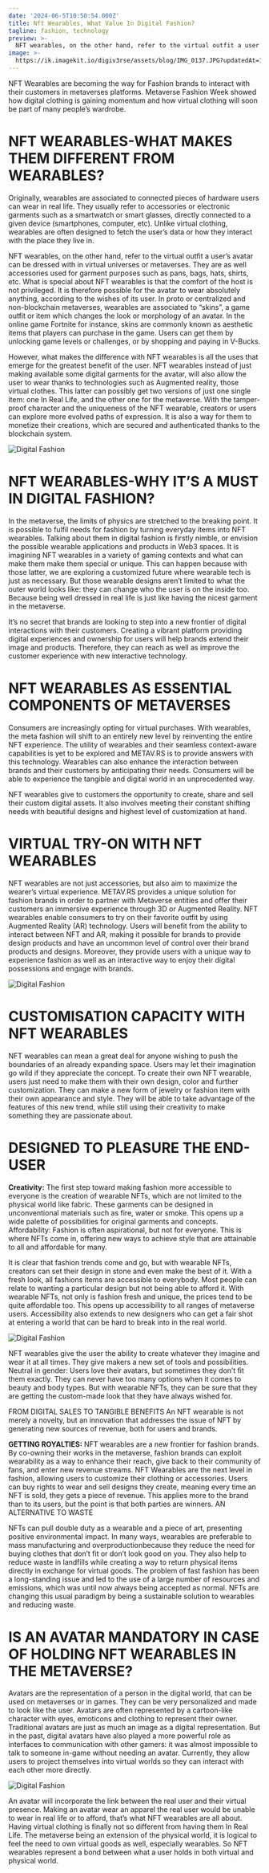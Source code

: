 ```yaml
---
date: '2024-06-5T10:50:54.000Z'
title: Nft Wearables, What Value In Digital Fashion?
tagline: fashion, technology
preview: >-
  NFT wearables, on the other hand, refer to the virtual outfit a user’s avatar can be dressed with in virtual universes or metaverses. They are as well accessories used for garment purposes such as pans, bags, hats, shirts, etc.
image: >-
  https://ik.imagekit.io/digiv3rse/assets/blog/IMG_0137.JPG?updatedAt=1717957317520
---
```


NFT Wearables are becoming the way for Fashion brands to interact with their customers in metaverses platforms. Metaverse Fashion Week showed how digital clothing is gaining momentum and how virtual clothing will soon be part of many people’s wardrobe.

# NFT WEARABLES-WHAT MAKES THEM DIFFERENT FROM WEARABLES?

Originally, wearables are associated to connected pieces of hardware users can wear in real life. They usually refer to accessories or electronic garments such as a smartwatch or smart glasses, directly connected to a given device (smartphones, computer, etc). Unlike virtual clothing, wearables are often designed to fetch the user’s data or how they interact with the place they live in.

NFT wearables, on the other hand, refer to the virtual outfit a user’s avatar can be dressed with in virtual universes or metaverses. They are as well accessories used for garment purposes such as pans, bags, hats, shirts, etc. What is special about NFT wearables is that the comfort of the host is not privileged. It is therefore possible for the avatar to wear absolutely anything, according to the wishes of its user. In proto or centralized and non-blockchain metaverses, wearables are associated to “skins”, a game outfit or item which changes the look or morphology of an avatar. In the online game Fortnite for instance, skins are commonly known as aesthetic items that players can purchase in the game. Users can get them by unlocking game levels or challenges, or by shopping and paying in V-Bucks. 

However, what makes the difference with NFT wearables is all the uses that emerge for the greatest benefit of the user. NFT wearables instead of just making available some digital garments for the avatar, will also allow the user to wear thanks to technologies such as Augmented reality, those virtual clothes. This latter can possibly get two versions of just one single item: one In Real Life, and the other one for the metaverse. With the tamper-proof character and the uniqueness of the NFT wearable, creators or users can explore more evolved paths of expression. It is also a way for them to monetize their creations, which are secured and authenticated thanks to the blockchain system.

![Digital Fashion](https://ik.imagekit.io/digiv3rse/assets/blog/ZeeuwsMuseum_Campaignimage-1-e1643751064724-1.png?updatedAt=1717958297532)

# NFT WEARABLES-WHY IT’S A MUST IN DIGITAL FASHION?
In the metaverse, the limits of physics are stretched to the breaking point. It is possible to fulfil needs for fashion by turning everyday items into NFT wearables. Talking about them in digital fashion is firstly nimble, or envision the possible wearable applications and products in Web3 spaces. It is imagining NFT wearables in a variety of gaming contexts and what can make them make them special or unique. This can happen because with those latter, we are exploring a customized future where wearable tech is just as necessary. But those wearable designs aren’t limited to what the outer world looks like: they can change who the user is on the inside too. Because being well dressed in real life is just like having the nicest garment in the metaverse.

It’s no secret that brands are looking to step into a new frontier of digital interactions with their customers. Creating a vibrant platform providing digital experiences and ownership for users will help brands extend their image and products. Therefore, they can reach as well as improve the customer experience with new interactive technology.

# NFT WEARABLES AS ESSENTIAL COMPONENTS OF METAVERSES
Consumers are increasingly opting for virtual purchases. With wearables, the meta fashion will shift to an entirely new level by reinventing the entire NFT experience. The utility of wearables and their seamless context-aware capabilities is yet to be explored and METAV.RS is to provide answers with this technology. Wearables can also enhance the interaction between brands and their customers by anticipating their needs. Consumers will be able to experience the tangible and digital world in an unprecedented way.

NFT wearables give to customers the opportunity to create, share and sell their custom digital assets. It also involves meeting their constant shifting needs with beautiful designs and highest level of customization at hand.

# VIRTUAL TRY-ON WITH NFT WEARABLES
NFT wearables are not just accessories, but also aim to maximize the wearer’s virtual experience. METAV.RS provides a unique solution for fashion brands in order to partner with Metaverse entities and offer their customers an immersive experience through 3D or Augmented Reality.
NFT wearables enable consumers to try on their favorite outfit by using Augmented Reality (AR) technology. Users will benefit from the ability to interact between NFT and AR, making it possible for brands to provide design products and have an uncommon level of control over their brand products and designs. Moreover, they provide users with a unique way to experience fashion as well as an interactive way to enjoy their digital possessions and engage with brands.

![Digital Fashion](https://ik.imagekit.io/digiv3rse/assets/blog/IMG_0157.JPG?updatedAt=1717957317458)

# CUSTOMISATION CAPACITY WITH NFT WEARABLES
NFT wearables can mean a great deal for anyone wishing to push the boundaries of an already expanding space. Users may let their imagination go wild if they appreciate the concept. To create their own NFT wearable, users just need to make them with their own design, color and further customization. They can make a new form of jewelry or fashion item with their own appearance and style. They will be able to take advantage of the features of this new trend, while still using their creativity to make something they are passionate about.

# DESIGNED TO PLEASURE THE END-USER
__Creativity:__ The first step toward making fashion more accessible to everyone is the creation of wearable NFTs, which are not limited to the physical world like fabric. These garments can be designed in unconventional materials such as fire, water or smoke. This opens up a wide palette of possibilities for original garments and concepts.
Affordability: Fashion is often aspirational, but not for everyone. This is where NFTs come in, offering new ways to achieve style that are attainable to all and affordable for many.

It is clear that fashion trends come and go, but with wearable NFTs, creators can set their design in stone and even make the best of it. With a fresh look, all fashions items are accessible to everybody. Most people can relate to wanting a particular design but not being able to afford it. With wearable NFTs, not only is fashion fresh and unique, the prices tend to be quite affordable too. This opens up accessibility to all ranges of metaverse users. Accessibility also extends to new designers who can get a fair shot at entering a world that can be hard to break into in the real world.

![Digital Fashion](https://ik.imagekit.io/digiv3rse/assets/blog/AuroborosBoudoirNumerique7-1.jpg?updatedAt=1717958297461)

NFT wearables give the user the ability to create whatever they imagine and wear it at all times. They give makers a new set of tools and possibilities.
Neutral in gender: Users love their avatars, but sometimes they don’t fit them exactly. They can never have too many options when it comes to beauty and body types. But with wearable NFTs, they can be sure that they are getting the custom-made look that they have always wished for.

FROM DIGITAL SALES TO TANGIBLE BENEFITS
An NFT wearable is not merely a novelty, but an innovation that addresses the issue of NFT by generating new sources of revenue, both for users and brands.

__GETTING ROYALTIES:__ NFT wearables are a new frontier for fashion brands. By co-owning their works in the metaverse, fashion brands can exploit wearability as a way to enhance their reach, give back to their community of fans, and enter new revenue streams. NFT Wearables are the next level in fashion, allowing users to customize their clothing or accessories. Users can buy rights to wear and sell designs they create, meaning every time an NFT is sold, they gets a piece of revenue. This applies more to the brand than to its users, but the point is that both parties are winners.
AN ALTERNATIVE TO WASTE

NFTs can pull double duty as a wearable and a piece of art, presenting positive environmental impact. In many ways, wearables are preferable to mass manufacturing and overproductionbecause they reduce the need for buying clothes that don’t fit or don’t look good on you. They also help to reduce waste in landfills while creating a way to return physical items directly in exchange for virtual goods. The problem of fast fashion has been a long-standing issue and led to the use of a large number of resources and emissions, which was until now always being accepted as normal. NFTs are changing this usual paradigm by being a sustainable solution to wearables and reducing waste.

# IS AN AVATAR MANDATORY IN CASE OF HOLDING NFT WEARABLES IN THE METAVERSE?
Avatars are the representation of a person in the digital world, that can be used on metaverses or in games. They can be very personalized and made to look like the user. Avatars are often represented by a cartoon-like character with eyes, emoticons and clothing to represent their owner.
Traditional avatars are just as much an image as a digital representation. But in the past, digital avatars have also played a more powerful role as interfaces to communication with other gamers: it was almost impossible to talk to someone in-game without needing an avatar. Currently, they allow users to project themselves into virtual worlds so they can interact with each other more directly.

![Digital Fashion](https://ik.imagekit.io/digiv3rse/assets/blog/img-9776-1655908178.jpeg?updatedAt=1717958297569)

An avatar will incorporate the link between the real user and their virtual presence. Making an avatar wear an apparel the real user would be unable to wear in real life or to afford, that’s what NFT wearables are all about.
Having virtual clothing is finally not so different from having them In Real Life. The metaverse being an extension of the physical world, it is logical to feel the need to own virtual goods as well, especially wearables. So NFT wearables represent a bond between what a user holds in both virtual and physical world.



